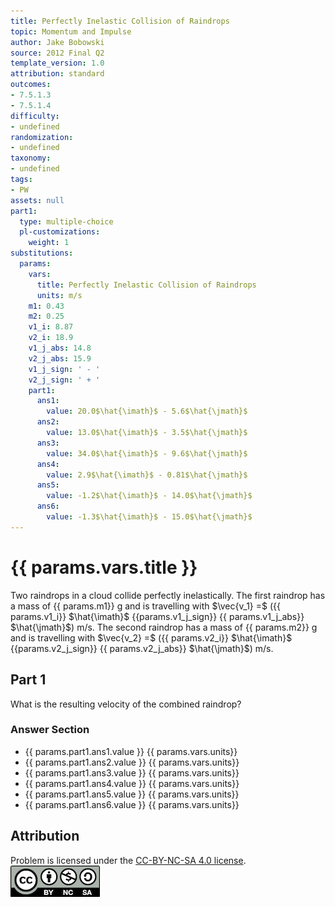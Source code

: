 ```yaml
---
title: Perfectly Inelastic Collision of Raindrops
topic: Momentum and Impulse
author: Jake Bobowski
source: 2012 Final Q2
template_version: 1.0
attribution: standard
outcomes:
- 7.5.1.3
- 7.5.1.4
difficulty:
- undefined
randomization:
- undefined
taxonomy:
- undefined
tags:
- PW
assets: null
part1:
  type: multiple-choice
  pl-customizations:
    weight: 1
substitutions:
  params:
    vars:
      title: Perfectly Inelastic Collision of Raindrops
      units: m/s
    m1: 0.43
    m2: 0.25
    v1_i: 8.87
    v2_i: 18.9
    v1_j_abs: 14.8
    v2_j_abs: 15.9
    v1_j_sign: ' - '
    v2_j_sign: ' + '
    part1:
      ans1:
        value: 20.0$\hat{\imath}$ - 5.6$\hat{\jmath}$
      ans2:
        value: 13.0$\hat{\imath}$ - 3.5$\hat{\jmath}$
      ans3:
        value: 34.0$\hat{\imath}$ - 9.6$\hat{\jmath}$
      ans4:
        value: 2.9$\hat{\imath}$ - 0.81$\hat{\jmath}$
      ans5:
        value: -1.2$\hat{\imath}$ - 14.0$\hat{\jmath}$
      ans6:
        value: -1.3$\hat{\imath}$ - 15.0$\hat{\jmath}$
---
```

# {{ params.vars.title }}
Two raindrops in a cloud collide perfectly inelastically. The first raindrop has a mass of {{ params.m1}} g and is travelling with $\vec{v_1} =$ ({{ params.v1_i}} $\hat{\imath}$ {{params.v1_j_sign}} {{ params.v1_j_abs}} $\hat{\jmath}$) m/s.
The second raindrop has a mass of {{ params.m2}} g and is travelling with $\vec{v_2} =$ ({{ params.v2_i}} $\hat{\imath}$ {{params.v2_j_sign}} {{ params.v2_j_abs}} $\hat{\jmath}$) m/s.

## Part 1

What is the resulting velocity of the combined raindrop?

### Answer Section

- {{ params.part1.ans1.value }} {{ params.vars.units}}
- {{ params.part1.ans2.value }} {{ params.vars.units}}
- {{ params.part1.ans3.value }} {{ params.vars.units}}
- {{ params.part1.ans4.value }} {{ params.vars.units}}
- {{ params.part1.ans5.value }} {{ params.vars.units}}
- {{ params.part1.ans6.value }} {{ params.vars.units}}

## Attribution

Problem is licensed under the [CC-BY-NC-SA 4.0 license](https://creativecommons.org/licenses/by-nc-sa/4.0/).<br> ![The Creative Commons 4.0 license requiring attribution-BY, non-commercial-NC, and share-alike-SA license.](https://raw.githubusercontent.com/firasm/bits/master/by-nc-sa.png)